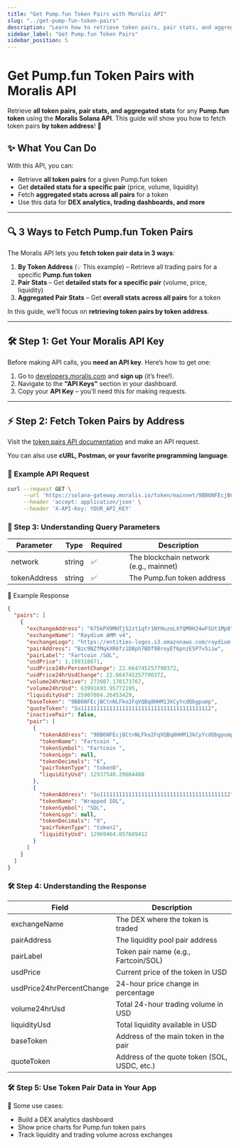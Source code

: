 ```yaml
---
title: "Get Pump.fun Token Pairs with Moralis API"
slug: "../get-pump-fun-token-pairs"
description: "Learn how to retrieve token pairs, pair stats, and aggregated pair stats for Pump.fun tokens using Moralis' Solana APIs."
sidebar_label: "Get Pump.fun Token Pairs"
sidebar_position: 5
---
```


# Get Pump.fun Token Pairs with Moralis API

Retrieve **all token pairs, pair stats, and aggregated stats** for any **Pump.fun token** using the **Moralis Solana API**. This guide will show you how to fetch token pairs **by token address**! 🚀

## ✨ What You Can Do

With this API, you can:

- Retrieve **all token pairs** for a given Pump.fun token
- Get **detailed stats for a specific pair** (price, volume, liquidity)
- Fetch **aggregated stats across all pairs** for a token
- Use this data for **DEX analytics, trading dashboards, and more**

---

## 🔍 3 Ways to Fetch Pump.fun Token Pairs

The Moralis API lets you **fetch token pair data in 3 ways**:

1. **By Token Address** (💡 This example) – Retrieve all trading pairs for a specific **Pump.fun token**
2. **Pair Stats** – Get **detailed stats for a specific pair** (volume, price, liquidity)
3. **Aggregated Pair Stats** – Get **overall stats across all pairs** for a token

In this guide, we’ll focus on **retrieving token pairs by token address**.

---

## 🛠 Step 1: Get Your Moralis API Key

Before making API calls, you **need an API key**. Here’s how to get one:

1. Go to [developers.moralis.com](https://developers.moralis.com/) and **sign up** (it’s free!).
2. Navigate to the **"API Keys"** section in your dashboard.
3. Copy your **API Key** – you’ll need this for making requests.

---

## ⚡ Step 2: Fetch Token Pairs by Address

Visit the [token pairs API documentation](https://docs.moralis.com/web3-data-api/solana/reference/get-sol-token-pairs?network=mainnet&address=9BB6NFEcjBCtnNLFko2FqVQBq8HHM13kCyYcdQbgpump) and make an API request.

You can also use **cURL, Postman, or your favorite programming language**.

### 📝 Example API Request

```sh
curl --request GET \
     --url 'https://solana-gateway.moralis.io/token/mainnet/9BB6NFEcjBCtnNLFko2FqVQBq8HHM13kCyYcdQbgpump/pairs' \
     --header 'accept: application/json' \
     --header 'X-API-Key: YOUR_API_KEY'
```

### 📖 Step 3: Understanding Query Parameters

| Parameter    | Type   | Required | Description                            |
| ------------ | ------ | -------- | -------------------------------------- |
| network      | string | ✅       | The blockchain network (e.g., mainnet) |
| tokenAddress | string | ✅       | The Pump.fun token address             |

🔄 Example Response

```json
{
  "pairs": [
    {
      "exchangeAddress": "675kPX9MHTjS2zt1qfr1NYHuzeLXfQM9H24wFSUt1Mp8",
      "exchangeName": "Raydium AMM v4",
      "exchangeLogo": "https://entities-logos.s3.amazonaws.com/raydium.png",
      "pairAddress": "Bzc9NZfMqkXR6fz1DBph7BDf9BroyEf6pnzESP7v5iiw",
      "pairLabel": "Fartcoin /SOL",
      "usdPrice": 1.199318671,
      "usdPrice24hrPercentChange": 22.664745257790372,
      "usdPrice24hrUsdChange": 22.664745257790372,
      "volume24hrNative": 273987.170173767,
      "volume24hrUsd": 63991693.95772195,
      "liquidityUsd": 25907004.26453429,
      "baseToken": "9BB6NFEcjBCtnNLFko2FqVQBq8HHM13kCyYcdQbgpump",
      "quoteToken": "So11111111111111111111111111111111111111112",
      "inactivePair": false,
      "pair": [
        {
          "tokenAddress": "9BB6NFEcjBCtnNLFko2FqVQBq8HHM13kCyYcdQbgpump",
          "tokenName": "Fartcoin ",
          "tokenSymbol": "Fartcoin ",
          "tokenLogo": null,
          "tokenDecimals": "6",
          "pairTokenType": "token0",
          "liquidityUsd": 12937540.20684488
        },
        {
          "tokenAddress": "So11111111111111111111111111111111111111112",
          "tokenName": "Wrapped SOL",
          "tokenSymbol": "SOL",
          "tokenLogo": null,
          "tokenDecimals": "9",
          "pairTokenType": "token1",
          "liquidityUsd": 12969464.057689412
        }
      ]
    }
  ]
}
```

### 🛠 Step 4: Understanding the Response

| Field                     | Description                                  |
| ------------------------- | -------------------------------------------- |
| exchangeName              | The DEX where the token is traded            |
| pairAddress               | The liquidity pool pair address              |
| pairLabel                 | Token pair name (e.g., Fartcoin/SOL)         |
| usdPrice                  | Current price of the token in USD            |
| usdPrice24hrPercentChange | 24-hour price change in percentage           |
| volume24hrUsd             | Total 24-hour trading volume in USD          |
| liquidityUsd              | Total liquidity available in USD             |
| baseToken                 | Address of the main token in the pair        |
| quoteToken                | Address of the quote token (SOL, USDC, etc.) |

### 🛠 Step 5: Use Token Pair Data in Your App

🎯 Some use cases:

- Build a DEX analytics dashboard
- Show price charts for Pump.fun token pairs
- Track liquidity and trading volume across exchanges
